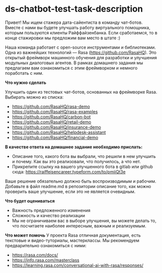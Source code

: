 # ds-chatbot-test-task-description

Привет!
Мы ищем стажера дата-сайентиста в команду чат-ботов. Вместе с нами вы будете улучшать работу виртуального помощника, которым пользуются клиенты Райффайзенбанка. Если сработаемся, то в конце стажировки мы предложим вам место в штате :)

Наша команда работает с open-source инструментами и библиотеками. Одна из важнейших технологий — Rasa (https://github.com/RasaHQ). Это открытый фреймворк машинного обучения для разработки и улучшения модульных диалоговых агентов. В рамках домашнего задания мы предлагаем вам ознакомиться с этим фреймворком и немного поработать с ним.


**Что нужно сделать**

Улучшить один из тестовых чат-ботов, основанных на фреймворке Rasa. Выбирать можно из списка:
- https://github.com/RasaHQ/rasa-demo
- https://github.com/RasaHQ/rasa-examples
- https://github.com/RasaHQ/carbon-bot
- https://github.com/RasaHQ/retail-demo
- https://github.com/RasaHQ/insurance-demo
- https://github.com/RasaHQ/helpdesk-assistant
- https://github.com/RasaHQ/financial-demo

**В качестве ответа на домашнее задание необходимо прислать:**
- Описание того, какого бота вы выбрали, что решили в нем улучшить и почему. Как вы это реализовали, что получилось, а что нет.
- Прикрепите ссылку на вашего улучшенного бота в gitlab или github сюда: https://raiffeisencareer.typeform.com/to/pmiiQt3e

Ваше решение обязательно должно быть воспроизводимым и рабочим. Добавьте в файл readme.md в репозитории описание того, как можно проверить ваше улучшение, если это не является очевидным.

**Что будет оцениваться**
- Важность предложенного изменения
- Сложность и качество реализации
- Мы не ограничиваем вас в выборе улучшения, вы можете делать то, что посчитаете наиболее интересным, важным и реализуемым.

**Что может помочь**
У проекта Rasa отличная документация, есть текстовые и видео-туториалы, мастерклассы. Мы рекомендуем предварительно ознакомиться с ними:
- https://rasa.com/docs/
- https://info.rasa.com/masterclass
- https://learning.rasa.com/conversational-ai-with-rasa/responses/
